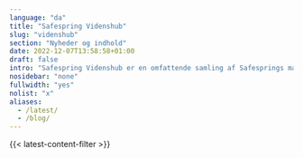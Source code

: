 ```yaml
---
language: "da"
title: "Safespring Videnshub"
slug: "videnshub"
section: "Nyheder og indhold"
date: 2022-12-07T13:58:58+01:00
draft: false
intro: "Safespring Videnshub er en omfattende samling af Safesprings materialer og ressourcer, herunder webcasts, whitepapers, blogs, tech-opdateringer og løsningsfakta, designet til at give dybdegående indsigt og ekspertise inden for cloud services og sikkerhedsløsninger."
nosidebar: "none"
fullwidth: "yes"
nolist: "x"
aliases:
  - /latest/
  - /blog/
---
```


{{< latest-content-filter >}}
